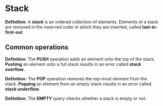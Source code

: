 # Stack

**Definition**: A **stack** is an ordered collection of elements. Elements of a stack are removed in the reserved order in which they are inserted, called **last-in-first-out**.

## Common operations

**Definition**: The **PUSH** operation adds an element onto the top of the stack. **Pushing** an element onto a full stack results in an error called **stack overflow**.

**Definition**: The **POP** operation removes the top-most element from the stack. **Popping** an element from an empty stack results in an error called **stack underflow**.

**Definition**: The **EMPTY** query checks whether a stack is empty or not.
